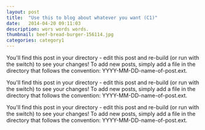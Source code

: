 ```yaml
---
layout: post
title:  "Use this to blog about whatever you want (C1)"
date:   2014-04-20 09:11:03
description: wors words words.
thumbnail: beef-bread-burger-156114.jpg
categories: category1
---
```


You'll find this post in your directory - edit this post and re-build (or run with the switch) to see your changes!
To add new posts, simply add a file in the directory that follows the convention: YYYY-MM-DD-name-of-post.ext.

You'll find this post in your directory - edit this post and re-build (or run with the switch) to see your changes!
To add new posts, simply add a file in the directory that follows the convention: YYYY-MM-DD-name-of-post.ext.

You'll find this post in your directory - edit this post and re-build (or run with the switch) to see your changes!
To add new posts, simply add a file in the directory that follows the convention: YYYY-MM-DD-name-of-post.ext.
